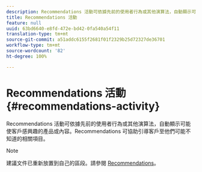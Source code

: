```yaml
---
description: Recommendations 活動可依據先前的使用者行為或其他演算法，自動顯示可能使客戶感興趣的產品或內容。Recommendations 可協助引導客戶至他們可能不知道的相關項目。
title: Recommendations 活動
feature: null
uuid: 63bd6640-e8fd-472e-bd42-0fa540a54f11
translation-type: tm+mt
source-git-commit: a51addc6155f2681f01f2329b25d72327de36701
workflow-type: tm+mt
source-wordcount: '82'
ht-degree: 100%

---
```



# Recommendations 活動{#recommendations-activity}

Recommendations 活動可依據先前的使用者行為或其他演算法，自動顯示可能使客戶感興趣的產品或內容。Recommendations 可協助引導客戶至他們可能不知道的相關項目。

>[!NOTE]
>
>建議文件已重新放置到自己的區段。請參閱 [Recommendations](../c-recommendations/recommendations.md#concept_7556C8A4543942F2A77B13A29339C0C0)。

